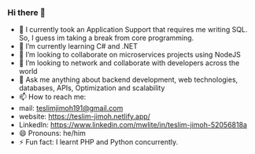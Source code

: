 ### Hi there 👋
- 🔭 I currently took an Application Support that requires me writing SQL. So, I guess im taking a break from core programming.
- 🌱 I’m currently learning C# and .NET
- 👯 I’m looking to collaborate on microservices projects using NodeJS 
- 🤔 I’m looking to network and collaborate with developers across the world
- 💬 Ask me anything about backend development, web technologies, databases, APIs, Optimization and scalability 
- 📫 How to reach me:
- mail: teslimjimoh191@gmail.com
- website: https://teslim-jimoh.netlify.app/
- LinkedIn: https://www.linkedin.com/mwlite/in/teslim-jimoh-52056818a
- 😄 Pronouns: he/him
- ⚡ Fun fact: I learnt PHP and Python concurrently.
